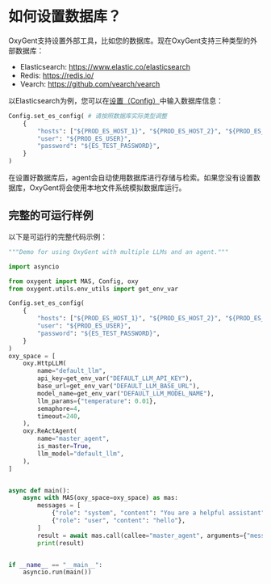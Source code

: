 # 如何设置数据库？

OxyGent支持设置外部工具，比如您的数据库。现在OxyGent支持三种类型的外部数据库：

+ Elasticsearch: https://www.elastic.co/elasticsearch
+ Redis: https://redis.io/
+ Vearch: https://github.com/vearch/vearch

以Elasticsearch为例，您可以在[设置（Config）](https://github.com/jd-opensource/OxyGent/blob/main/oxygent/config.py)中输入数据库信息：

```python
Config.set_es_config( # 请按照数据库实际类型调整
    {
        "hosts": ["${PROD_ES_HOST_1}", "${PROD_ES_HOST_2}", "${PROD_ES_HOST_3}"],
        "user": "${PROD_ES_USER}",
        "password": "${ES_TEST_PASSWORD}",
    }
)
```

在设置好数据库后，agent会自动使用数据库进行存储与检索。如果您没有设置数据库，OxyGent将会使用本地文件系统模拟数据库运行。

## 完整的可运行样例

以下是可运行的完整代码示例：

```python
"""Demo for using OxyGent with multiple LLMs and an agent."""

import asyncio

from oxygent import MAS, Config, oxy
from oxygent.utils.env_utils import get_env_var

Config.set_es_config(
    {
        "hosts": ["${PROD_ES_HOST_1}", "${PROD_ES_HOST_2}", "${PROD_ES_HOST_3}"],
        "user": "${PROD_ES_USER}",
        "password": "${ES_TEST_PASSWORD}",
    }
)
oxy_space = [
    oxy.HttpLLM(
        name="default_llm",
        api_key=get_env_var("DEFAULT_LLM_API_KEY"),
        base_url=get_env_var("DEFAULT_LLM_BASE_URL"),
        model_name=get_env_var("DEFAULT_LLM_MODEL_NAME"),
        llm_params={"temperature": 0.01},
        semaphore=4,
        timeout=240,
    ),
    oxy.ReActAgent(
        name="master_agent",
        is_master=True,
        llm_model="default_llm",
    ),
]


async def main():
    async with MAS(oxy_space=oxy_space) as mas:
        messages = [
            {"role": "system", "content": "You are a helpful assistant"},
            {"role": "user", "content": "hello"},
        ]
        result = await mas.call(callee="master_agent", arguments={"messages": messages})
        print(result)


if __name__ == "__main__":
    asyncio.run(main())
```